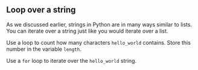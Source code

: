 ## Loop over a string

As we discussed earlier, strings in Python are in many ways similar to lists. 
You can iterate over a string just like you would iterate over a list.  
  
Use a loop to count how many characters `hello_world` contains. Store 
this number in the variable `length`.  

<div class='hint'>Use a <code>for</code> loop to iterate over the <code>hello_world</code> string.</div>
